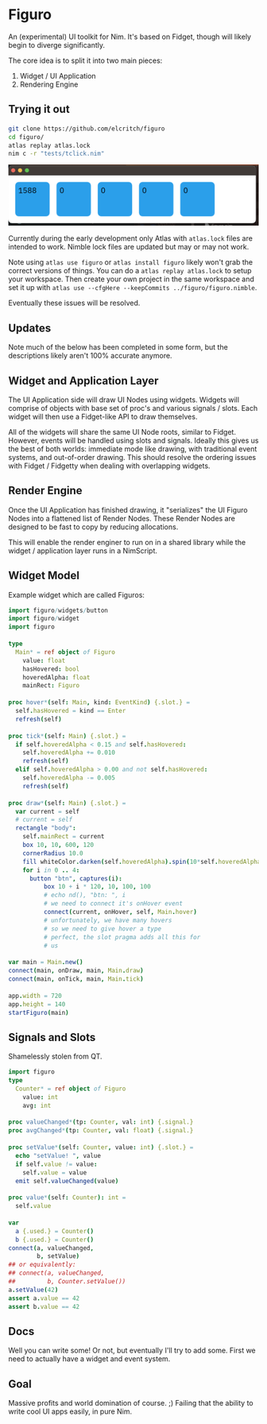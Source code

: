 
# Figuro

An (experimental) UI toolkit for Nim. It's based on Fidget, though will likely begin to diverge significantly.

The core idea is to split it into two main pieces:

1. Widget / UI Application
2. Rendering Engine

## Trying it out

```sh
git clone https://github.com/elcritch/figuro
cd figuro/
atlas replay atlas.lock
nim c -r "tests/tclick.nim" 
```

![Click Example](tests/tclick-screenshot.png)

Currently during the early development only Atlas with `atlas.lock` files are intended to work. Nimble lock files are updated but may or may not work.

Note using `atlas use figuro` or `atlas install figuro` likely won't grab the correct versions of things. You can do a `atlas replay atlas.lock` to setup your workspace. Then create your own project in the same workspace and set it up with `atlas use --cfgHere --keepCommits ../figuro/figuro.nimble`.

Eventually these issues will be resolved.

## Updates

Note much of the below has been completed in some form, but the descriptions likely aren't 100% accurate anymore.


## Widget and Application Layer

The UI Application side will draw UI Nodes using widgets. Widgets will comprise of objects with base set of proc's and various signals / slots. Each widget will then use a Fidget-like API to draw themselves.

All of the widgets will share the same UI Node roots, similar to Fidget. However, events will be handled using slots and signals. Ideally this gives us the best of both worlds: immediate mode like drawing, with traditional event systems, and out-of-order drawing. This should resolve the ordering issues with Fidget / Fidgetty when dealing with overlapping widgets.

## Render Engine

Once the UI Application has finished drawing, it "serializes" the UI Figuro Nodes into a flattened list of Render Nodes. These Render Nodes are designed to be fast to copy by reducing allocations.

This will enable the render enginer to run on in a shared library while the widget / application layer runs in a NimScript.

## Widget Model

Example widget which are called Figuros:

```nim
import figuro/widgets/button
import figuro/widget
import figuro

type
  Main* = ref object of Figuro
    value: float
    hasHovered: bool
    hoveredAlpha: float
    mainRect: Figuro

proc hover*(self: Main, kind: EventKind) {.slot.} =
  self.hasHovered = kind == Enter
  refresh(self)

proc tick*(self: Main) {.slot.} =
  if self.hoveredAlpha < 0.15 and self.hasHovered:
    self.hoveredAlpha += 0.010
    refresh(self)
  elif self.hoveredAlpha > 0.00 and not self.hasHovered:
    self.hoveredAlpha -= 0.005
    refresh(self)

proc draw*(self: Main) {.slot.} =
  var current = self
  # current = self
  rectangle "body":
    self.mainRect = current
    box 10, 10, 600, 120
    cornerRadius 10.0
    fill whiteColor.darken(self.hoveredAlpha).spin(10*self.hoveredAlpha)
    for i in 0 .. 4:
      button "btn", captures(i):
          box 10 + i * 120, 10, 100, 100
          # echo nd(), "btn: ", i
          # we need to connect it's onHover event
          connect(current, onHover, self, Main.hover)
          # unfortunately, we have many hovers
          # so we need to give hover a type 
          # perfect, the slot pragma adds all this for
          # us

var main = Main.new()
connect(main, onDraw, main, Main.draw)
connect(main, onTick, main, Main.tick)

app.width = 720
app.height = 140
startFiguro(main)
```

## Signals and Slots

Shamelessly stolen from QT.

```nim
import figuro
type
  Counter* = ref object of Figuro
    value: int
    avg: int

proc valueChanged*(tp: Counter, val: int) {.signal.}
proc avgChanged*(tp: Counter, val: float) {.signal.}

proc setValue*(self: Counter, value: int) {.slot.} =
  echo "setValue! ", value
  if self.value != value:
    self.value = value
  emit self.valueChanged(value)

proc value*(self: Counter): int =
  self.value

var
  a {.used.} = Counter()
  b {.used.} = Counter()
connect(a, valueChanged,
        b, setValue)
## or equivalently:
## connect(a, valueChanged,
##         b, Counter.setValue())
a.setValue(42)
assert a.value == 42
assert b.value == 42
```

## Docs

Well you can write some! Or not, but eventually I'll try to add some. First we need to actually have a widget and event system.

## Goal

Massive profits and world domination of course. ;) Failing that the ability to write cool UI apps easily, in pure Nim.
